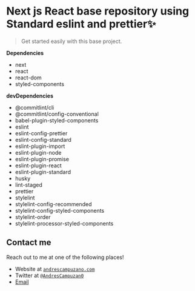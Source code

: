 # Next js React base repository using Standard eslint and prettier✨

> Get started easily with this base project.

**Dependencies**

- next
- react
- react-dom
- styled-components

**devDependencies**

- @commitlint/cli
- @commitlint/config-conventional
- babel-plugin-styled-components
- eslint
- eslint-config-prettier
- eslint-config-standard
- eslint-plugin-import
- eslint-plugin-node
- eslint-plugin-promise
- eslint-plugin-react
- eslint-plugin-standard
- husky
- lint-staged
- prettier
- stylelint
- stylelint-config-recommended
- stylelint-config-styled-components
- stylelint-order
- stylelint-processor-styled-components

## Contact me

Reach out to me at one of the following places!

- Website at <a href="https://andrescampuzano.com" target="_blank">`andrescampuzano.com`</a>
- Twitter at <a href="http://twitter.com/andrescampuzan0" target="_blank">`@AndresCampuzan0`</a>
- <a href='mailto:hello@andrescampuzano.com'>Email</a>
